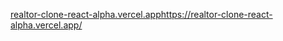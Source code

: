 [realtor-clone-react-alpha.vercel.app](https://realtor-clone-react-alpha.vercel.app/)https://realtor-clone-react-alpha.vercel.app/
